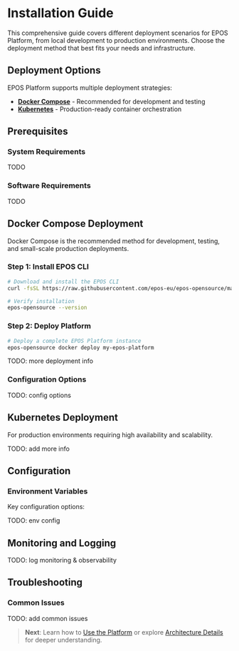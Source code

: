 # Installation Guide

This comprehensive guide covers different deployment scenarios for EPOS Platform, from local development to production environments. Choose the deployment method that best fits your needs and infrastructure.

## Deployment Options

EPOS Platform supports multiple deployment strategies:

- **[Docker Compose](#docker-compose)** - Recommended for development and testing
- **[Kubernetes](#kubernetes)** - Production-ready container orchestration

## Prerequisites

### System Requirements

TODO

### Software Requirements

TODO

## Docker Compose Deployment

Docker Compose is the recommended method for development, testing, and small-scale production deployments.

### Step 1: Install EPOS CLI

```bash
# Download and install the EPOS CLI
curl -fsSL https://raw.githubusercontent.com/epos-eu/epos-opensource/main/install.sh | bash

# Verify installation
epos-opensource --version
```

### Step 2: Deploy Platform

```bash
# Deploy a complete EPOS Platform instance
epos-opensource docker deploy my-epos-platform
```

TODO: more deployment info

### Configuration Options

TODO: config options

## Kubernetes Deployment

For production environments requiring high availability and scalability.

TODO: add more info

## Configuration

### Environment Variables

Key configuration options:

TODO: env config

## Monitoring and Logging

TODO: log monitoring & observability

## Troubleshooting

### Common Issues

TODO: add common issues

> **Next**: Learn how to [Use the Platform](../user-guide) or explore [Architecture Details](../Architecture/backoffice) for deeper understanding.
